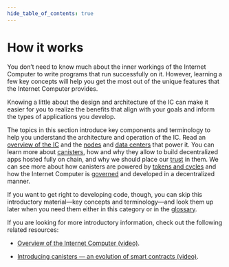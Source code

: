 ```yaml
---
hide_table_of_contents: true
---
```


# How it works

You don’t need to know much about the inner workings of the Internet Computer to write programs that run successfully on it. However, learning a few key concepts will help you get the most out of the unique features that the Internet Computer provides.

Knowing a little about the design and architecture of the IC can make it easier for you to realize the benefits that align with your goals and inform the types of applications you develop.

The topics in this section introduce key components and terminology to help you understand the architecture and operation of the IC. Read an [overview of the IC](./what-is-IC.md) and the [nodes](./nodes-subnets.md) and [data centers](./data-centers.md) that power it. You can learn more about [canisters](./canisters-code.md), how and why they allow to build decentralized apps hosted fully on chain, and why we should place our [trust](./trust-in-canisters.md) in them. We can see more about how canisters are powered by [tokens and cycles](tokens-cycles.md) and how the Internet Computer is [governed](./governance.md) and developed in a decentralized manner.

If you want to get right to developing code, though, you can skip this introductory material—key concepts and terminology—and look them up later when you need them either in this category or in the [glossary](/references/glossary.md).

If you are looking for more introductory information, check out the following related resources:

- [Overview of the Internet Computer (video)](https://www.youtube.com/watch?v=XgsOKP224Zw).

- [Introducing canisters — an evolution of smart contracts (video)](https://www.youtube.com/watch?v=LKpGuBOXxtQ).
